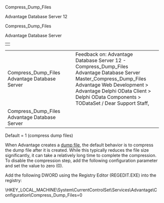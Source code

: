Compress\_Dump\_Files




Advantage Database Server 12  

Compress\_Dump\_Files

Advantage Database Server

|  |
| --- |
|  |

|  |  |  |  |  |
| --- | --- | --- | --- | --- |
| Compress\_Dump\_Files  Advantage Database Server |  |  | Feedback on: Advantage Database Server 12 - Compress\_Dump\_Files Advantage Database Server Master\_Compress\_Dump\_Files Advantage Web Development > Advantage Delphi OData Client > Delphi OData Components > TODataSet / Dear Support Staff, |  |
| Compress\_Dump\_Files  Advantage Database Server |  |  |  |  |

Default = 1 (compress dump files)

When Advantage creates a [dump file](master_adsdump_files.htm), the default behavior is to compress the dump file after it is created. While this typically reduces the file size significantly, it can take a relatively long time to complete the compression. To disable the compression step, add the following configuration parameter and set the value to zero (0).

Add the following DWORD using the Registry Editor (REGEDIT.EXE) into the registry:

\\HKEY\_LOCAL\_MACHINE\System\CurrentControlSet\Services\Advantage\Configuration\Compress\_Dump\_Files=0
